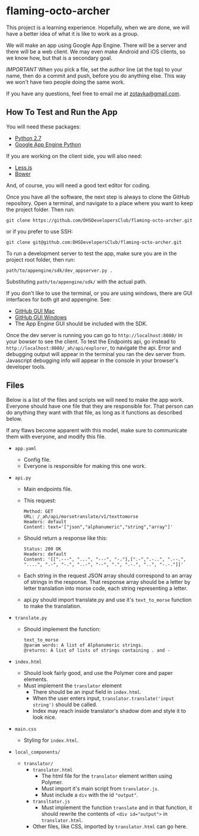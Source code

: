 flaming-octo-archer
===================

This project is a learning experience.  Hopefully, when we are done, we will
have a better idea of what it is like to work as a group.

We will make an app using Google App Engine.  There will be a server and there
will be a web client.  We may even make Android and iOS clients, so we know
how, but that is a secondary goal.

*IMPORTANT*
When you pick a file, set the author line (at the top) to your name, then do
a commit and push, before you do anything else.  This way we won't have two
people doing the same work.

If you have any questions, feel free to email me at 
[zotavka@gmail.com](mailto:zotavka@gmail.com).

How To Test and Run the App
-------------------

You will need these packages:

-   [Python 2.7](https://www.python.org/downloads/release/python-278/)
-   [Google App Engine Python](https://cloud.google.com/appengine/downloads)

If you are working on the client side, you will also need:

-   [Less.js](http://lesscss.org/#using-less-installation)
-   [Bower](http://bower.io/#install-bower)

And, of course, you will need a good text editor for coding.

Once you have all the software, the next step is always to clone the GitHub 
repository.  Open a terminal, and navigate to a place where you want to keep
the project folder.  Then run:

    git clone https://github.com/DHSDevelopersClub/flaming-octo-archer.git

or if you prefer to use SSH:
    
    git clone git@github.com:DHSDevelopersClub/flaming-octo-archer.git

To run a development server to test the app, make sure you are in the project
root folder, then run:

    path/to/appengine/sdk/dev_appserver.py .

Substituting `path/to/appengine/sdk/` with the actual path.

If you don't like to use the terminal, or you are using windows, there are
GUI interfaces for both git and appengine. See:

-   [GitHub GUI Mac](https://mac.github.com/)
-   [GitHub GUI Windows](https://windows.github.com/)
-   The App Engine GUI should be included with the SDK.

Once the dev server is running you can go to `http://localhost:8080/` in your
bowser to see the client.  To test the Endpoints api, go instead to 
`http://localhost:8080/_ah/api/explorer`, to navigate the api.  Error and 
debugging output will appear in the terminal you ran the dev server from.
Javascript debugging info will appear in the console in your browser's 
developer tools.

Files
-----

Below is a list of the files and scripts we will need to make the app work.
Everyone should have one file that they are responsible for.  That person can
do anything they want with that file, as long as it functions as described 
below.

If any flaws become apparent with this model, make sure to communicate them
with everyone, and modify this file.

-   `app.yaml` 
    -   Config file.
    -   Everyone is responsible for making this one work.

-   `api.py`
    -   Main endpoints file.
    -   This request:
            
            Method: GET
            URL: /_ah/api/morsetranslate/v1/texttomorse
            Headers: default
            Content: text='["json","alphanumeric","string","array"]'

    -   Should return a response like this:
            
            Status: 200 OK
            Headers: default
            Content: '[[".---", "...", "---", "-."],[".-",".-..", ".--.", "....", ".-", "-.", "..-", "--", ".", ".-.", "..", "-.-."]]'

    -   Each string in the request JSON array should correspond to an array
        of strings in the response.  That response array should be a letter
        by letter translation into morse code, each string representing a 
        letter.

    -   api.py should import translate.py and use it's `text_to_morse` function
        to make the translation.

-   `translate.py`
    -   Should implement the function:

            text_to_morse
            @param words: A list of Alphanumeric strings.
            @returns: A list of lists of strings containing . and -

-   `index.html`
    -   Should look fairly good, and use the Polymer core and paper elements.
    -   Must implement the `translator` element
        -   There should be an input field in `index.html`.
        -   When the user enters input, `translator.translate('input string')`
            should be called.
        -   Index may reach inside translator's shadow dom and style it to
            look nice.
-   `main.css`
    -   Styling for `index.html`.

-   `local_components/`
    -   `translator/`
        -   `translator.html`
            -   The html file for the `translator` element written using 
                Polymer.
            -   Must import it's main script from `translator.js`.
            -   Must include a `div` with the id `"output"`.
        -   `transltator.js`
            -   Must implement the function `translate` and in that function,
                it should rewrite the contents of `<div id="output">` in
                `translator.html`.
        -   Other files, like CSS, imported by `translator.html` can go here.
